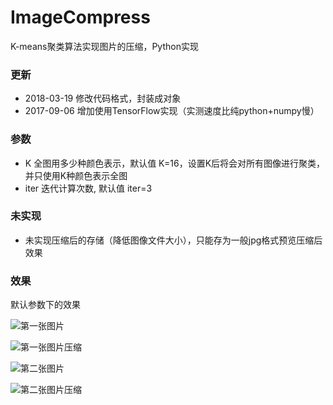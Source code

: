 # ImageCompress
K-means聚类算法实现图片的压缩，Python实现

### 更新
* 2018-03-19 修改代码格式，封装成对象
* 2017-09-06 增加使用TensorFlow实现（实测速度比纯python+numpy慢）

### 参数
* K 全图用多少种颜色表示，默认值 K=16，设置K后将会对所有图像进行聚类，并只使用K种颜色表示全图
* iter 迭代计算次数, 默认值 iter=3

### 未实现
* 未实现压缩后的存储（降低图像文件大小），只能存为一般jpg格式预览压缩后效果

### 效果
默认参数下的效果

![第一张图片](https://github.com/SherlockUnknowEn/ImageCompress/blob/master/a.jpg "第一张图片")

![第一张图片压缩](https://github.com/SherlockUnknowEn/ImageCompress/blob/master/compress_a.jpg "第一张图片压缩")

![第二张图片](https://github.com/SherlockUnknowEn/ImageCompress/blob/master/b.jpg "第二张图片")

![第二张图片压缩](https://github.com/SherlockUnknowEn/ImageCompress/blob/master/compress_b.jpg "第二张图片压缩")